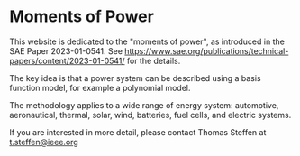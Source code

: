 # Moments of Power

This website is dedicated to the "moments of power", as introduced in the SAE Paper 2023-01-0541. See https://www.sae.org/publications/technical-papers/content/2023-01-0541/ for the details. 

The key idea is that a power system can be described using a basis function model, for example a polynomial model. 

The methodology applies to a wide range of energy system: automotive, aeronautical, thermal, solar, wind, batteries, fuel cells, and electric systems. 

If you are interested in more detail, please contact Thomas Steffen at t.steffen@ieee.org
